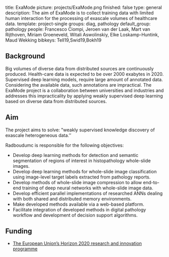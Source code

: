 title: ExaMode
picture: projects/ExaMode.png
finished: false
type: general
description: The aim of ExaMode is to collect training data with limited human interaction for the processing of exascale volumes of healthcare data.
template: project-single
groups: diag, pathology
default_group: pathology
people: Francesco Ciompi, Jeroen van der Laak, Mart van Rijthoven, Miriam Groeneveld, Witali Aswolinskiy, Elke Loskamp-Huntink, Maud Wekking
bibkeys: Tell19,Swid19,Bokh19


## Background
Big volumes of diverse data from distributed sources are continuously produced. Health-care data is expected to be over 2000 exabytes in 2020. Supervised deep learning models, require large amount of annotated data. Considering the available data, such annotations are impractical. The ExaMode project is a collaboration between universities and industries and addresses this impracticality by applying weakly supervised deep learning based on diverse data from distributed sources.

## Aim
The project aims to solve: "weakly supervised knowledge discovery of exascale heterogeneous data.’’

Radboudumc is responsible for the following objectives:

- Develop deep learning methods for detection and semantic segmentation of regions of interest in histopathology whole-slide images.
- Develop deep learning methods for whole-slide image classification using image-level target labels extracted from pathology reports.
- Develop methods of whole-slide image compression to allow end-to-end training of deep neural networks with whole-slide image data.
- Develop efficient parallel implementations of researched ANNs dealing with both shared and distributed memory environments.
- Make developed methods available via a web-based platform.
- Facilitate integration of developed methods in digital pathology workflow and development of decision support algorithms.

## Funding
- [The European Union’s Horizon 2020 research and innovation programme](https://ec.europa.eu/programmes/horizon2020/en/)
